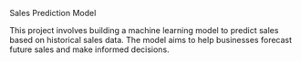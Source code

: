 Sales Prediction Model

This project involves building a machine learning model to predict sales based on historical sales data. The model aims to help businesses forecast future sales and make informed decisions.
